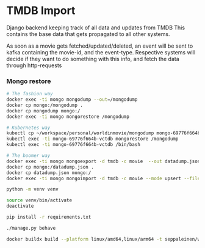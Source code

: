 # TMDB Import

Django backend keeping track of all data and updates from TMDB
This contains the base data that gets propagated to all other systems.

As soon as a movie gets fetched/updated/deleted, an event will be sent to kafka
containing the movie-id, and the event-type. Respective systems will decide if they
want to do something with this info, and fetch the data through http-requests

### Mongo restore
```bash
# The fashion way
docker exec -ti mongo mongodump --out=/mongodump
docker cp mongo:/mongodump .
docker cp mongodump mongo:/ 
docker exec -ti mongo mongorestore /mongodump

# Kubernetes way
kubectl cp ~/workspace/personal/worldinmovie/mongodump mongo-69776f664b-vctdb:/
kubectl exec -ti mongo-69776f664b-vctdb mongorestore /mongodump
kubectl exec -ti mongo-69776f664b-vctdb /bin/bash

# The boomer way
docker exec -ti mongo mongoexport -d tmdb -c movie  --out datadump.json
docker cp mongo:/datadump.json .
docker cp datadump.json mongo:/ 
docker exec -ti mongo mongoimport -d tmdb -c movie --mode upsert --file datadump.json
```


```bash
python -m venv venv

source venv/bin/activate
deactivate

pip install -r requirements.txt

./manage.py behave

docker buildx build --platform linux/amd64,linux/arm64 -t seppaleinen/worldinmovies_tmdb:latest .
```

